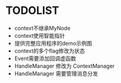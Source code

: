 # TODOLIST
- context不继承MyNode
- context使用智能指针
- 提供完整应用程序的demo示例图
- context的多个flag修改为状态
- Event需要添加回调虚函数
- HandleManager 修改为 ContextManager
- HandleManager 需要管理消息分发